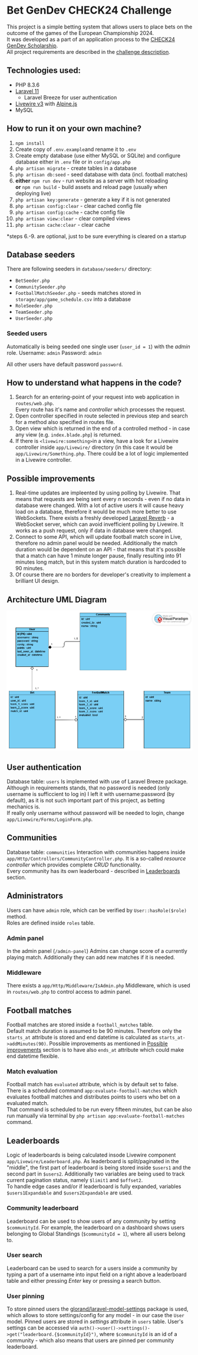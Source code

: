 

# Bet GenDev CHECK24 Challenge
This project is a simple betting system that allows users to place bets on the outcome of the games of the European Championship 2024.      
It was developed as a part of an application process to the [CHECK24 GenDev Scholarship](https://www.talents.check24.de/gendev).      
All project requirements are described in the [challenge description](https://github.com/check24-scholarships/check24-betting-challenge).

## Technologies used:
- PHP  8.3.6
- [Laravel 11](https://laravel.com/)
    - Laravel Breeze for user authentication
- [Livewire v3](https://livewire.laravel.com/) with [Alpine.js](https://alpinejs.dev/)
- MySQL

## How to run it on your own machine?

1. `npm install`
2. Create copy of `.env.example`and rename it to `.env`
3. Create empty database (use either MySQL or SQLite) and configure database either in `.env` file or in `config/app.php`
4. `php artisan migrate` - create tables in a database
5. `php artisan db:seed` - seed database with data (incl. football matches)
6. **either** `npm run dev` - run website as a server with hot reloading  
   **or** `npm run build` - build assets and reload page (usually when deploying live)
7. `php artisan key:generate` - generate a key if it is not generated
8. `php artisan config:clear` - clear cached config file
9. `php artisan config:cache` - cache config file
10. `php artisan view:clear` - clear compiled views
11. `php artisan cache:clear` - clear cache

\*steps 6.-9. are optional, just to be sure everything is cleared on a startup

## Database seeders
There are following seeders in `database/seeders/` directory:
- `BetSeeder.php`
- `CommunitySeeder.php`
- `FootballMatchSeeder.php` - seeds matches stored in `storage/app/game_schedule.csv` into a database
- `RoleSeeder.php`
- `TeamSeeder.php`
- `UserSeeder.php`

### Seeded users
Automatically is being seeded one single user (`user_id = 1`) with the *admin* role.
Username: `admin`
Password: `admin`

All other users have default password `password`.

## How to understand what happens in the code?
1. Search for an entering-point of your request into web application in `routes/web.php`.    
   Every route has it's name and *controller* which processes the request.
2. Open controller specified in route selected in previous step and search for a method also specified in routes file.
3. Open view which is returned in the end of a controlled method - in case any view (e.g. `index.blade.php`) is returned.
4. If there is `<livewire:something>`in a view, have a look for a Livewire controller inside `app/Livewire/` directory (in this case it would be `app/Livewire/Something.php`. There could be a lot of logic implemented in a Livewire controller.

## Possible improvements
1. Real-time updates are impleented by using polling by Livewire. That means that requests are being sent every $n$ seconds - even if no data in database were changed. With a lot of active users it will cause heavy load on a database, therefore it would be much more better to use WebSockets. There exists a freshly developed [Laravel Reverb](https://reverb.laravel.com/) - a WebSocket server, which can avoid invefficient polling by Livewire. It works as a push request, only if data in database were changed.
2. Connect to some API, which will update football match score in Live, therefore no admin panel would be needed. Additionally the match duration would be dependent on an API - that means that it's possible that a match can have 1 minute longer pause, finally resulting into 91 minutes long match, but in this system match duration is hardcoded to 90 minutes.
3. Of course there are no borders for developer's creativity to implement a brilliant UI design.


## Architecture UML Diagram
![UML Class diagram](./OTHER/Bet_uml_class_diagram.png "Title")

## User authentication
Database table: `users` Is implemented with use of Laravel Breeze package. Although in requirements stands, that no password is needed (only username is sufficcient to log in) I left it with username:password (by default), as it is not such important part of this project, as betting mechanics is.    
If really only username without password will be needed to login, change `app/Livewire/Forms/LoginForm.php`.

## Communities
Database table: `communities` Interaction with communities happens inside `app/Http/Controllers/CommunityController.php`. It is a so-called *resource controller* which provides complete *CRUD* functionality.  
Every community has its own leaderboard - described in [Leaderboards](#leaderboards) section.

## Administrators
Users can have `admin` role, which can be verified by `User::hasRole($role)` method.  
Roles are defined inside `roles` table.
### Admin panel
In the admin panel (`/admin-panel`) Admins can change score of a currently playing match. Additionally they can add new matches if it is needed.
### Middleware
There exists a `app/Http/Middleware/IsAdmin.php` Middleware, which is used in `routes/web.php` to control access to admin panel.

## Football matches
Football matches are stored inside a `football_matches` table.  
Default match duration is assumed to be 90 minutes. Therefore only the `starts_at` attribute is stored and end datetime is calculated as `starts_at->addMinutes(90)`. Possible improvements as mentioned in [Possible improvements](#possible-improvements) section is to have also `ends_at` attribute which could make end datetime flexible.

### Match evaluation
Football match has `evaluated` attribute, which is by default set to false. There is a scheduled command `app:evaluate-football-matches` which evaluates football matches and distributes points to users who bet on a evaluated match.  
That command is scheduled to be run every fifteen minutes, but can be also run manually via terminal by `php artisan app:evaluate-football-matches` command.

## Leaderboards
Logic of leaderboards is being calculated insode Livewire component `app/Livewire/Leaderboard.php`. As leaderboard is split/paginated in the "middle", the first part of leaderboard is being stored inside `$users1` and the second part in `$users2`. Additionally two variables are being used to track current pagination status, namely `$limit1` and `$offset2`.  
To handle edge cases and/or if leaderboard is fully expanded, variables `$users1Expandable` and `$users2Expandable` are used.

### Community leaderboard
Leaderboard can be used to show users of any community by setting `$communityId`. For example, the leaderboard on a dashboard shows users belonging to Global Standings (`$communityId = 1`), where all users belong to.

### User search
Leaderboard can be used to search for a users inside a community by typing a part of a username into input field on a right above a leaderboard table and either pressing *Enter* key or pressing a search button.

### User pinning
To store pinned users the [glorand/laravel-model-settings](https://github.com/glorand/laravel-model-settings) package is used, which allows to store settings/config for any model - in our case the `User` model.
Pinned users are stored in *settings* attribute in `users` table. User's settings can be accessed via `auth()->user()->settings()->get("leaderboard.{$communityId}")`, where `$communityId` is an id of a community - which also means that users are pinned per community leaderboard.

